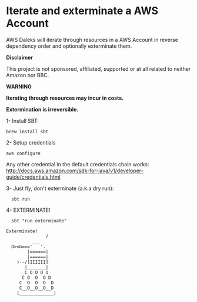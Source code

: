 # Iterate and exterminate a AWS Account

AWS Daleks will iterate through resources in a AWS Account in reverse dependency order and optionally exterminate them.

**Disclaimer**

This project is not sponsored, affiliated, supported or at all related to neither Amazon nor BBC.

**WARNING**

**Iterating through resources may incur in costs.**

**Extermination is irreversible.**

1- Install SBT:
```
brew install sbt
```

2- Setup credentials
```
aws configure
```
Any other credential in the default credentials chain works: http://docs.aws.amazon.com/sdk-for-java/v1/developer-guide/credentials.html

3- Just fly, don't exterminate (a.k.a dry run): 
```
  sbt run
```

4- EXTERMINATE!
```
  sbt "run exterminate"
```

    Exterminate!
                   /
              ___
      D>=G==='   '.
            |======|
            |======|
        )--/]IIIIII]
           |_______|
           C O O O D
          C O  O  O D
         C  O  O  O  D
         C__O__O__O__D
        [_____________]
